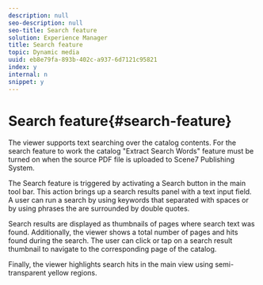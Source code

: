 ```yaml
---
description: null
seo-description: null
seo-title: Search feature
solution: Experience Manager
title: Search feature
topic: Dynamic media
uuid: eb8e79fa-893b-402c-a937-6d7121c95821
index: y
internal: n
snippet: y
---
```


# Search feature{#search-feature}

The viewer supports text searching over the catalog contents. For the search feature to work the catalog "Extract Search Words" feature must be turned on when the source PDF file is uploaded to Scene7 Publishing System.

The Search feature is triggered by activating a Search button in the main tool bar. This action brings up a search results panel with a text input field. A user can run a search by using keywords that separated with spaces or by using phrases the are surrounded by double quotes.

Search results are displayed as thumbnails of pages where search text was found. Additionally, the viewer shows a total number of pages and hits found during the search. The user can click or tap on a search result thumbnail to navigate to the corresponding page of the catalog.

Finally, the viewer highlights search hits in the main view using semi-transparent yellow regions. 
